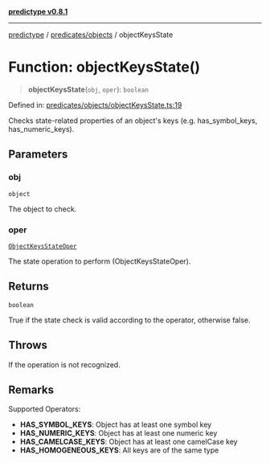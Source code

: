 [**predictype v0.8.1**](../../../README.md)

***

[predictype](../../../modules.md) / [predicates/objects](../README.md) / objectKeysState

# Function: objectKeysState()

> **objectKeysState**(`obj`, `oper`): `boolean`

Defined in: [predicates/objects/objectKeysState.ts:19](https://github.com/maduhaime/predictype/blob/2310adbaccb6fbc00cdab8e345e79bd5b09e40f5/src/predicates/objects/objectKeysState.ts#L19)

Checks state-related properties of an object's keys (e.g. has_symbol_keys, has_numeric_keys).

## Parameters

### obj

`object`

The object to check.

### oper

[`ObjectKeysStateOper`](../../../objects/enums/type-aliases/ObjectKeysStateOper.md)

The state operation to perform (ObjectKeysStateOper).

## Returns

`boolean`

True if the state check is valid according to the operator, otherwise false.

## Throws

If the operation is not recognized.

## Remarks

Supported Operators:
- **HAS_SYMBOL_KEYS**: Object has at least one symbol key
- **HAS_NUMERIC_KEYS**: Object has at least one numeric key
- **HAS_CAMELCASE_KEYS**: Object has at least one camelCase key
- **HAS_HOMOGENEOUS_KEYS**: All keys are of the same type
